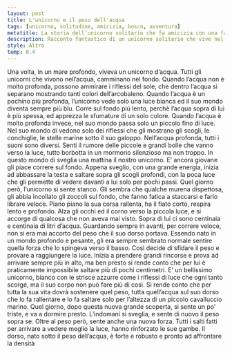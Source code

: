 ```yaml
---
layout: post
title: L'unicorno e il peso dell'acqua
tags: [unicorno, solitudine, amicizia, bosco, avventura]  
metatitle: La storia dell'unicorno solitario che fa amicizia con una fanciulla
description: Racconto fantastico di un unicorno solitario che vive nel bosco e fa amicizia con una fanciulla smarrita, aprendo il suo cuore all'amore e all'amicizia.
style: Altro
temp: 0.4
---
```

Una volta, in un mare profondo, viveva un unicorno d’acqua.
Tutti gli unicorni che vivono nell’acqua, camminano nel fondo. Quando l’acqua non è molto profonda, possono ammirare i riflessi del sole, che dentro l’acqua si separano mostrando tanti colori dell’arcobaleno.
Quando l’acqua è un pochino più profonda, l’unicorno vede solo una luce bianca ed il suo mondo diventa sempre più blu. Corre sul fondo più lento, perchè l’acqua sopra di lui è più spessa, ed apprezza le sfumature di un solo colore.
Quando l’acqua è molto profonda invece, nel suo mondo passa solo un piccolo fino di luce. Nel suo mondo di vedono solo dei riflessi che gli mostrano gli scogli, le conchiglie, le stelle marine sotto il suo galoppo.
Nell’acqua profonda, tutti i suoni sono diversi. Senti il rumore delle piccole e grandi bolle che vanno verso la luce, tutto borbotta in un mormorio silenzioso ma non troppo.
In questo mondo di sveglia una mattina il nostro unicorno. E’ ancora giovane gli piace correre sul fondo. Appena sveglio, con una grande energia, inizia ad abbassare la testa e saltare sopra gli scogli profondi, con la poca luce che gli permette di vedere davanti a lui solo per pochi passi.
Quel giorno però, l’unicorno si sente stanco. Gli sembra che qualche murena dispettosa, gli abbia incollato gli zoccoli sul fondo, che fanno fatica a staccarsi e farlo librare veloce.
Piano piano la sua corsa rallenta, ha il fiato corto, respira lento e profondo. 
Alza gli occhi ed il corno verso la piccola luce, e si accorge di qualcosa che non aveva mai visto.
Sopra di lui ci sono centinaia e centinaia di litri d’acqua. Guardando sempre in avanti, per correre veloce, non si era mai accorto del peso che il suo dorso portava. 
Essendo nato in un mondo profondo e pesante, gli era sempre sembrato normale sentire quella forza che lo spingeva verso il basso.
Così decide di sfidare il peso e provare a raggiungere la luce. Inizia a prendere grandi rincorse e prova ad arrivare sempre più in alto, ma ben presto si rende conto che per lui è praticamente impossibile saltare più di pochi centimetri.
E’ un bellissimo unicorno, bianco con le strisce azzurre come i riflessi di luce che ogni tanto scorge, ma il suo corpo non può fare più di così.
Si rende conto che per tutta la sua vita dovrà sostenere quel peso, tutta quell’acqua sul suo dorso che lo fa rallentare e lo fa saltare solo per l’altezza di un piccolo cavalluccio marino.
Quel giorno, dopo questa nuova grande scoperta, si sente un po’ triste, e va a dormire presto.
L’indomani si sveglia, e sente di nuovo il peso sopra se. Oltre al peso però, sente anche una nuova forza. Tutti i salti fatti per arrivare a vedere meglio la luce, hanno rinforzato le sue gambe. Il dorso, nato sotto il peso dell’acqua, è forte e robusto e pronto ad affrontare la densità
